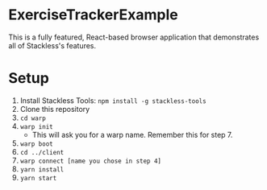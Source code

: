 # ExerciseTrackerExample
This is a fully featured, React-based browser application that demonstrates all of Stackless's features.

# Setup
1. Install Stackless Tools: `npm install -g stackless-tools`
2. Clone this repository
3. `cd warp`
4. `warp init`
   * This will ask you for a warp name. Remember this for step 7.
5. `warp boot`
6. `cd ../client`
7. `warp connect [name you chose in step 4]`
8. `yarn install`
9. `yarn start`
